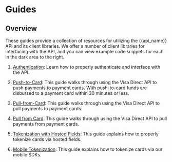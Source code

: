 # Guides

## Overview

These guides provide a collection of resources for utilizing the {{api_name}}
API and its client libraries. We offer a number of client libraries for
interfacing with the API, and you can view example code snippets for each in
the dark area to the right.

1. [Authentication](#authentication): Learn how to properly
authenticate and interface with the API.

2. [Push-to-Card](#push-to-card): This guide walks
through using the Visa Direct API to push payments to payment cards. With push-to-card
funds are disbursed to a payment card within 30 minutes or less.

3. [Pull-from-Card](#push-from-card): This guide walks
through using the Visa Direct API to pull payments to payment cards.

4. [Pull from Card](#pull-from-card): This guide walks through using the Visa Direct API to pull payments from payment cards.

5. [Tokenization with Hosted Fields](#tokenization-with-hosted-fields): This guide
explains how to properly tokenize cards via hosted fields.

6. [Mobile Tokenization](#mobile-tokenization): This guide
explains how to tokenize cards via our mobile SDKs.
